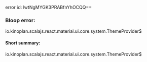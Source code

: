 error id: lwtNgMYGK3PRABfnYhOCQQ==
### Bloop error:

io.kinoplan.scalajs.react.material.ui.core.system.ThemeProvider$
#### Short summary: 

io.kinoplan.scalajs.react.material.ui.core.system.ThemeProvider$